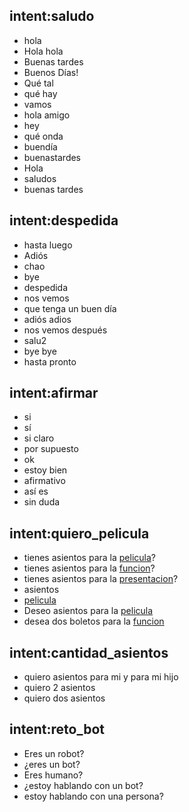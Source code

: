 ## intent:saludo
- hola
- Hola hola
- Buenas tardes
- Buenos Días!
- Qué tal
- qué hay
- vamos
- hola amigo
- hey
- qué onda
- buendía
- buenastardes
- Hola
- saludos
- buenas tardes

## intent:despedida
- hasta luego
- Adiós
- chao
- bye
- despedida
- nos vemos
- que tenga un buen día
- adiós adios
- nos vemos después
- salu2
- bye bye
- hasta pronto

## intent:afirmar
- si
- sí
- si claro
- por supuesto
- ok
- estoy bien
- afirmativo
- así es
- sin duda

## intent:quiero_pelicula
- tienes asientos para la [pelicula](pelicula)?
- tienes asientos para la [funcion](pelicula)?
- tienes asientos para la [presentacion](pelicula)?
- asientos
- [pelicula](pelicula)
- Deseo asientos para la [pelicula](pelicula)
- desea dos boletos para la [funcion](pelicula)

## intent:cantidad_asientos
- quiero asientos para mi y para mi hijo
- quiero 2 asientos
- quiero dos asientos

## intent:reto_bot
- Eres un robot?
- ¿eres un bot?
- Eres humano?
- ¿estoy hablando con un bot?
- estoy hablando con una persona?
